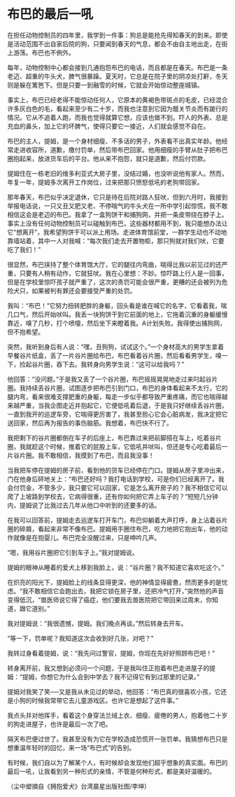 # 布巴的最后一吼

在担任动物控制员的四年里，我学到一件事：狗总是能抢先得知春天的到来。即使是活动范围不出自家后院的狗，只要闻到春天的气息，都会不由自主地出走，在街上游荡。布巴也不例外。 

每年，动物控制中心都会接到几通抱怨布巴的电话，而且都是在春天。布巴是一条老迈、超重的牛头犬，脾气很暴躁。夏天时，它总是在院子里的阴凉处打鼾，冬天则是躲在篱笆下。但是只要一到融雪的时候，它就会开始惊动整座城镇。 

事实上，布巴已经老得不能惊动任何人，它原本的黄褐色带斑点的毛皮，已经混合许多灰白色的毛，看起来至少有二十岁，而我也注意到它因为髋关节炎而有跛行的情况。它从不追着人跑，而我也觉得就算它想，应该也做不到。吓人的外表、总是充血的鼻头，加上它的坏脾气，使得只要它一接近，人们就会感觉不自在。 

布巴的主人，提姆，是一个身材细瘦、不多话的男子，外表看不出真实年龄。他经常走进收容所，道歉，缴付罚单，然后带布巴回家。他用细瘦的手臂从肚子把布巴圈抱起来，放进货车后的平台。他从来不抱怨，就只是道歉，然后付罚款。 

提姆住在一栋老旧的维多利亚式大房子里，没结过婚，也没听说他有家人。然而，年复一年，提姆多次离开工作岗位，过来把那只愤怒低吼的老狗带回家。 

那年春天，布巴似乎决定退休，它只是待在后院对路人狂吠，但到六月时，我接到举报电话说，一只又丑又肥又老、不停喘气的牛头犬在一所中学引起惊慌，我不敢相信这会是老迈的布巴。我拿了一盒狗饼干和捕狗网，并把一条皮带绕在脖子上。事实上没有任何动物控制员可以碰触到布巴，这些器材都用不到，我只能想办法让它“想离开”，我希望狗饼干可以派上用场。走进体育馆前堂，一群学生动也不动地靠墙站着，其中一人对我喊：“每次我们走去开置物柜，那只狗就对我们吠，它要吃了我们！” 

很显然，布巴挟持了整个体育馆大厅，它的腿往内弯曲，喘得比我以前见过的还严重，只要有人稍有动作，它就狂吠。我在心里想：不妙。惊吓路上行人是一回事，但是在学校里惊吓孩子就严重了，这次的责罚可能会很严重，更糟的还会被列为危险犬只，如果被判有罪还会要接受严重的处罚。 

我叫：“布巴！”它努力扭转肥胖的身躯，回头看是谁在喊它的名字，它看着我，喘几口气，然后开始吠叫。我丢一块狗饼干到它前面的地上，它拖着沉重的身躯缓慢靠近，嗅了几秒，打个喷嚏，然后坐下来瞪着我。A计划失败。我得使出捕狗网，但不抱希望。 

突然，我听到身后有人说：“嘿，丑狗狗，试试这个。”一个身材高大的男学生拿着早餐谷片纸盒，丢了一片谷片圈给布巴，布巴看着谷片圈，然后看看男学生，嗅一下，捡起谷片圈，吞下去。我转身向男学生说：“这可以给我吗？” 

他回答：“没问题。”于是我又丢了一个谷片圈，布巴摇摇晃晃地走过来叼起谷片圈。我持续丢谷片圈，试图逐步把布巴引到门口，布巴的身体看起来不太行，它的腿内弯，看来很难支撑肥重的身躯，每走一步似乎都导致严重疼痛，而它也喘得越来越严重，当我企图走近并抱起它，它便低吼着后退，于是我只好继续丢谷片圈，一直到我开的巡逻车旁，它喘得更厉害了，我甚至担心它会心脏病发，我决定把它送回家，然后再为报告的事伤脑筋。我想着，布巴快不行了。 

我把剩下的谷片圈都倒在车子的后座上，布巴靠过来把前脚搭在车上，吃着谷片圈，我就趁这个时候，推着它的屁股上车，它低吼并吠叫，但还是专心吃着最后一片谷片圈。我不敢相信，我摸到了布巴，而且我没事！ 

当我把车停在提姆的房子前，看到他的货车已经停在门口。提姆从房子里冲出来，门在他身后砰地关上：“布巴还好吗？我打电话到学校，可是你们已经离开了。我会付罚金，不管多少，我只要它可以回家，它是怎么离开房子的？我不相信它可以爬了上坡路到学校去，它病得很重，还有你如何把它弄上车子的？”短短几分钟内，提姆说了比我过去几年从他口中听到的还要多的话。 

在我可以回答前，提姆走去巡逻车打开车门，布巴仰躺着大声打呼，身上沾着谷片圈的碎屑，看起来非常不像布巴。提姆用手圈住布巴，吃力地把它抱出车，他的动作就像是在抱婴儿。布巴完全没醒过来，只是呻吟几声。 

“嗯，我用谷片圈把它引到车子上。”我对提姆说。 

提姆的眼神从睡着的爱犬上移到我脸上，说：“谷片圈？我不知道它喜欢吃这个。” 

在炽亮的阳光下，提姆脸上的线条显得更深，他的神情显得疲惫，然而更多的是忧虑。“我不敢相信它会跑出去，我把它锁在房子里，还把冷气打开，”突然他的声音变得低沉，“兽医师说它得了癌症，他们要我去兽医院把它带回来过周末，你知道，跟它道别。” 

我对提姆说：“我很遗憾，提姆。我们晚点再谈。”然后转身去开车。 

“等一下，罚单呢？我知道这次会收到好几张，对吧？” 

我转过身看着提姆，说：“我先问过警官，提姆，你现在先好好照顾布巴吧！” 

转身离开前，我又想到必须问一个问题，于是我叫住正抱着布巴走进屋子的提姆：“提姆，你想它为什么会到中学去？我不记得它有到过那里的记录。” 

提姆对我笑了笑──又是我从未见过的举动，他回答：“布巴真的很喜欢小孩，它还是小狗的时候我常带它去儿童游戏区。也许它是想起了这件事。” 

我点头并对他挥手，看着这个身穿法兰绒上衣、细瘦、疲倦的男人，抱着他二十岁的狗走进屋子，也许是最后一次了吧。 

隔天布巴便过世了。我甚至没有为它在学校造成恐慌开一张罚单。我猜想布巴只是想重温年轻时的回忆，来一场“布巴式”的告别。 

有时候，我们自以为了解某个人，有时候却会发现他们超乎想象的真实面。布巴的最后一吼，让我看到另一种形式的亲情，不管是何种形式，都是美好温暖的。 

（尘中塑摘自《拥抱爱犬》台湾晨星出版社图/李坤）